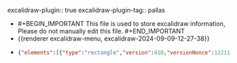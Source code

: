 excalidraw-plugin:: true
excalidraw-plugin-tag:: pallas

- #+BEGIN_IMPORTANT
  This file is used to store excalidraw information, Please do not manually edit this file.
  #+END_IMPORTANT
- {{renderer excalidraw-menu, excalidraw-2024-09-09-12-27-38}}
- ```json
  {"elements":[{"type":"rectangle","version":410,"versionNonce":122118330,"isDeleted":false,"id":"LUNQ0--4QSIrT_1v1RNxB","fillStyle":"solid","strokeWidth":2,"strokeStyle":"solid","roughness":1,"opacity":100,"angle":0,"x":535,"y":96.53561253561253,"strokeColor":"#1971c2","backgroundColor":"transparent","width":789.5322558489501,"height":415.05069866717605,"seed":1719974795,"groupIds":["vdM-UT9mkE1nb2VeR1e4s"],"frameId":null,"roundness":{"type":3},"boundElements":[],"updated":1725972971942,"link":null,"locked":false},{"type":"rectangle","version":422,"versionNonce":2078777318,"isDeleted":false,"id":"7Yc9DKkKjA1bsaG1j2xe3","fillStyle":"solid","strokeWidth":2,"strokeStyle":"solid","roughness":1,"opacity":100,"angle":0,"x":664.3467002544276,"y":207.1789966707707,"strokeColor":"#2f9e44","backgroundColor":"transparent","width":120.18081939255256,"height":154.9872862111607,"seed":1150293003,"groupIds":["72VRGS7x6EwAl_qQqIZTK","Z9fbYWBGugPQqifTUqfs6","9C2IqL-X9oEN-VEphPC3a","vdM-UT9mkE1nb2VeR1e4s"],"frameId":null,"roundness":{"type":3},"boundElements":[{"id":"RKCOViaVUne_5xS2mT0W9","type":"arrow"}],"updated":1725972971942,"link":null,"locked":false},{"type":"text","version":433,"versionNonce":1338980730,"isDeleted":false,"id":"OZBGlt5J2PiIXLuUmjmFP","fillStyle":"solid","strokeWidth":2,"strokeStyle":"solid","roughness":1,"opacity":100,"angle":0,"x":687.9155916364944,"y":265.62759189447104,"strokeColor":"#2f9e44","backgroundColor":"transparent","width":73.04303662841889,"height":32.83628945151709,"seed":1495751339,"groupIds":["72VRGS7x6EwAl_qQqIZTK","Z9fbYWBGugPQqifTUqfs6","9C2IqL-X9oEN-VEphPC3a","vdM-UT9mkE1nb2VeR1e4s"],"frameId":null,"roundness":null,"boundElements":[],"updated":1725972971942,"link":null,"locked":false,"fontSize":13.134515780606836,"fontFamily":1,"text":"create-edit\ndiaglog","textAlign":"center","verticalAlign":"top","containerId":null,"originalText":"create-edit\ndiaglog","lineHeight":1.25,"baseline":27},{"type":"arrow","version":919,"versionNonce":1123463974,"isDeleted":false,"id":"RKCOViaVUne_5xS2mT0W9","fillStyle":"solid","strokeWidth":2,"strokeStyle":"solid","roughness":1,"opacity":100,"angle":0,"x":639.3911202712745,"y":188.79067457792107,"strokeColor":"#2f9e44","backgroundColor":"transparent","width":17.074870514788888,"height":16.418144725758548,"seed":2093109195,"groupIds":["Z9fbYWBGugPQqifTUqfs6","9C2IqL-X9oEN-VEphPC3a","vdM-UT9mkE1nb2VeR1e4s"],"frameId":null,"roundness":{"type":2},"boundElements":[],"updated":1725972971942,"link":null,"locked":false,"startBinding":{"elementId":"sNTkjagQVdsXhv2brrOe9","focus":0.22315602489730677,"gap":1.9701773670910114},"endBinding":{"elementId":"7Yc9DKkKjA1bsaG1j2xe3","focus":0.10428531416301168,"gap":7.880709468364103},"lastCommittedPoint":null,"startArrowhead":null,"endArrowhead":"arrow","points":[[0,0],[17.074870514788888,16.418144725758548]]},{"type":"text","version":346,"versionNonce":324926010,"isDeleted":false,"id":"sNTkjagQVdsXhv2brrOe9","fillStyle":"solid","strokeWidth":2,"strokeStyle":"solid","roughness":1,"opacity":100,"angle":0,"x":582.1996221246023,"y":170.4023524850715,"strokeColor":"#2f9e44","backgroundColor":"transparent","width":124.8906089178298,"height":16.418144725758545,"seed":253501035,"groupIds":["Z9fbYWBGugPQqifTUqfs6","9C2IqL-X9oEN-VEphPC3a","vdM-UT9mkE1nb2VeR1e4s"],"frameId":null,"roundness":null,"boundElements":[{"id":"RKCOViaVUne_5xS2mT0W9","type":"arrow"}],"updated":1725972971942,"link":null,"locked":false,"fontSize":13.134515780606836,"fontFamily":1,"text":"dialog already done","textAlign":"center","verticalAlign":"top","containerId":null,"originalText":"dialog already done","lineHeight":1.25,"baseline":11},{"type":"text","version":464,"versionNonce":1430347366,"isDeleted":false,"id":"29SwA5Dc8zVjbQYAdthNT","fillStyle":"solid","strokeWidth":2,"strokeStyle":"solid","roughness":1,"opacity":100,"angle":0,"x":849.7829219013481,"y":267.31414031641043,"strokeColor":"#f08c00","backgroundColor":"transparent","width":88.17888323836812,"height":32.83628945151709,"seed":2039147499,"groupIds":["cfAQpBAzMXvkp0acBPUps","7CZFcvakdRIwDxTjW7WZu","9C2IqL-X9oEN-VEphPC3a","vdM-UT9mkE1nb2VeR1e4s"],"frameId":null,"roundness":null,"boundElements":[],"updated":1725972971942,"link":null,"locked":false,"fontSize":13.134515780606836,"fontFamily":1,"text":"Signal plants \nfor this","textAlign":"center","verticalAlign":"top","containerId":null,"originalText":"Signal plants \nfor this","lineHeight":1.25,"baseline":27},{"type":"rectangle","version":499,"versionNonce":550937338,"isDeleted":false,"id":"s5Jezsi3tklFe_0W1ybpE","fillStyle":"solid","strokeWidth":2,"strokeStyle":"solid","roughness":1,"opacity":100,"angle":0,"x":812.766728575285,"y":233.13457665392363,"strokeColor":"#f08c00","backgroundColor":"transparent","width":162.2112698904944,"height":100.47904572164232,"seed":1952238923,"groupIds":["cfAQpBAzMXvkp0acBPUps","7CZFcvakdRIwDxTjW7WZu","9C2IqL-X9oEN-VEphPC3a","vdM-UT9mkE1nb2VeR1e4s"],"frameId":null,"roundness":{"type":3},"boundElements":[{"id":"9-6uwTwgxjRNUgrPtLjqD","type":"arrow"}],"updated":1725972971942,"link":null,"locked":false},{"type":"arrow","version":1199,"versionNonce":2006229414,"isDeleted":false,"id":"9-6uwTwgxjRNUgrPtLjqD","fillStyle":"solid","strokeWidth":2,"strokeStyle":"solid","roughness":1,"opacity":100,"angle":0,"x":935.5029186004028,"y":218.68660929525612,"strokeColor":"#f08c00","backgroundColor":"transparent","width":13.134515780606836,"height":9.85088683545513,"seed":1585649931,"groupIds":["7CZFcvakdRIwDxTjW7WZu","9C2IqL-X9oEN-VEphPC3a","vdM-UT9mkE1nb2VeR1e4s"],"frameId":null,"roundness":{"type":2},"boundElements":[],"updated":1725972971943,"link":null,"locked":false,"startBinding":{"elementId":"A1FpbYAg9c_hVAQlGsXR_","focus":-0.1377789014578428,"gap":3.2836289451517473},"endBinding":{"elementId":"s5Jezsi3tklFe_0W1ybpE","gap":6.438746438746421,"focus":-0.2786400591278635},"lastCommittedPoint":null,"startArrowhead":null,"endArrowhead":"arrow","points":[[0,0],[5.982064624828899,-1.9701773670910367],[-7.152451155777937,7.880709468364093]]},{"type":"text","version":446,"versionNonce":1924936634,"isDeleted":false,"id":"A1FpbYAg9c_hVAQlGsXR_","fillStyle":"solid","strokeWidth":2,"strokeStyle":"solid","roughness":1,"opacity":100,"angle":0,"x":884.8112223005531,"y":182.5666908985873,"strokeColor":"#f08c00","backgroundColor":"transparent","width":272.2751627946999,"height":32.83628945151709,"seed":678543275,"groupIds":["7CZFcvakdRIwDxTjW7WZu","9C2IqL-X9oEN-VEphPC3a","vdM-UT9mkE1nb2VeR1e4s"],"frameId":null,"roundness":null,"boundElements":[{"id":"9-6uwTwgxjRNUgrPtLjqD","type":"arrow"}],"updated":1725972971943,"link":null,"locked":false,"fontSize":13.134515780606836,"fontFamily":1,"text":"list. columns: tag, desc?, \nremove for this signal (put null in idsignal)","textAlign":"center","verticalAlign":"top","containerId":null,"originalText":"list. columns: tag, desc?, \nremove for this signal (put null in idsignal)","lineHeight":1.25,"baseline":27},{"type":"rectangle","version":501,"versionNonce":1293778150,"isDeleted":false,"id":"xMHhRzVaFpt6Q-dtMEJRm","fillStyle":"solid","strokeWidth":2,"strokeStyle":"solid","roughness":1,"opacity":100,"angle":0,"x":672.884135511822,"y":386.80841128702366,"strokeColor":"#e03131","backgroundColor":"transparent","width":334.93015240547436,"height":110.32993255709744,"seed":2092709515,"groupIds":["cWOxi6iWUU7bmSxkLacBm","n0dzRF7uz0ejBaQDzKsEf","9C2IqL-X9oEN-VEphPC3a","vdM-UT9mkE1nb2VeR1e4s"],"frameId":null,"roundness":{"type":3},"boundElements":[{"type":"text","id":"bpmWuOWAMdSdD3TXT95KN"},{"id":"myEze0BwGZoltyjx6_GQt","type":"arrow"}],"updated":1725972971943,"link":null,"locked":false},{"type":"text","version":643,"versionNonce":993111162,"isDeleted":false,"id":"bpmWuOWAMdSdD3TXT95KN","fillStyle":"solid","strokeWidth":2,"strokeStyle":"solid","roughness":1,"opacity":100,"angle":0,"x":726.8972540119225,"y":433.7643052026931,"strokeColor":"#e03131","backgroundColor":"transparent","width":226.90391540527344,"height":16.418144725758545,"seed":749415723,"groupIds":["cWOxi6iWUU7bmSxkLacBm","n0dzRF7uz0ejBaQDzKsEf","9C2IqL-X9oEN-VEphPC3a","vdM-UT9mkE1nb2VeR1e4s"],"frameId":null,"roundness":null,"boundElements":[],"updated":1725972971943,"link":null,"locked":false,"fontSize":13.134515780606836,"fontFamily":1,"text":"Signal plants that can be selected","textAlign":"center","verticalAlign":"middle","containerId":"xMHhRzVaFpt6Q-dtMEJRm","originalText":"Signal plants that can be selected","lineHeight":1.25,"baseline":11},{"type":"arrow","version":1056,"versionNonce":191426598,"isDeleted":false,"id":"myEze0BwGZoltyjx6_GQt","fillStyle":"solid","strokeWidth":2,"strokeStyle":"solid","roughness":1,"opacity":100,"angle":0,"x":1029.561859141816,"y":419.33227562552173,"strokeColor":"#e03131","backgroundColor":"transparent","width":19.045047881879913,"height":6.567257890303418,"seed":387093067,"groupIds":["n0dzRF7uz0ejBaQDzKsEf","9C2IqL-X9oEN-VEphPC3a","vdM-UT9mkE1nb2VeR1e4s"],"frameId":null,"roundness":{"type":2},"boundElements":[],"updated":1725972971943,"link":null,"locked":false,"startBinding":{"elementId":"kQv8TwJughwFnG6Zwp3wD","focus":-0.08897704802652472,"gap":3.6279296211630196},"endBinding":{"elementId":"xMHhRzVaFpt6Q-dtMEJRm","gap":3.8632478632479206,"focus":0.37805856397914084},"lastCommittedPoint":null,"startArrowhead":null,"endArrowhead":"arrow","points":[[0,0],[1.2378313915421517,-0.3443006760113368],[-17.807216490337762,6.222957214292081]]},{"type":"text","version":509,"versionNonce":1878658362,"isDeleted":false,"id":"kQv8TwJughwFnG6Zwp3wD","fillStyle":"solid","strokeWidth":2,"strokeStyle":"solid","roughness":1,"opacity":100,"angle":0,"x":1023.3149345494132,"y":366.44991182708304,"strokeColor":"#e03131","backgroundColor":"transparent","width":254.01769917493448,"height":49.254434177275634,"seed":725618923,"groupIds":["n0dzRF7uz0ejBaQDzKsEf","9C2IqL-X9oEN-VEphPC3a","vdM-UT9mkE1nb2VeR1e4s"],"frameId":null,"roundness":null,"boundElements":[{"id":"myEze0BwGZoltyjx6_GQt","type":"arrow"}],"updated":1725972971943,"link":null,"locked":false,"fontSize":13.134515780606836,"fontFamily":1,"text":"list. columns: tag, description, \nplant system?, add, \ndelete (remove forever this instrument)","textAlign":"center","verticalAlign":"top","containerId":null,"originalText":"list. columns: tag, description, \nplant system?, add, \ndelete (remove forever this instrument)","lineHeight":1.25,"baseline":44},{"type":"text","version":366,"versionNonce":778304358,"isDeleted":false,"id":"RKBAIyLcm8Gbh35eG4wJP","fillStyle":"solid","strokeWidth":2,"strokeStyle":"solid","roughness":1,"opacity":100,"angle":0,"x":814.3910739741608,"y":110.64030568331039,"strokeColor":"#1971c2","backgroundColor":"transparent","width":186.54506223201673,"height":22.985402616061965,"seed":890966571,"groupIds":["vdM-UT9mkE1nb2VeR1e4s"],"frameId":null,"roundness":null,"boundElements":[],"updated":1725972971943,"link":null,"locked":false,"fontSize":18.388322092849574,"fontFamily":1,"text":"Create// Edit Signal","textAlign":"center","verticalAlign":"top","containerId":null,"originalText":"Create// Edit Signal","lineHeight":1.25,"baseline":15.999999999999996}],"files":{},"appState":{"gridSize":null,"viewBackgroundColor":"#ffffff","zoom":{"value":1},"offsetTop":20,"offsetLeft":0,"scrollX":0,"scrollY":120,"viewModeEnabled":false,"zenModeEnabled":false}}
  ```